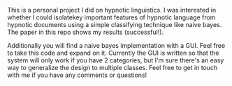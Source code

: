 This is a personal project I did on hypnotic linguistics. I was interested in whether I could isolatekey important features of hypnotic language from hypnotic documents using a simple classifying technique like naive bayes. The paper in this repo shows my results (successful!). 

Additionally you will find a naive bayes implementation with a GUI. Feel free to take this code and expand on it. Currently the GUI is written so that the system will only work if you have 2 categories, but I'm sure there's an easy way to generalize the design to multiple classes. Feel free to get in touch with me if you have any comments or questions!
